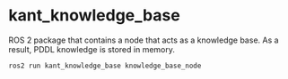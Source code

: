 # kant_knowledge_base

ROS 2 package that contains a node that acts as a knowledge base. As a result, PDDL knowledge is stored in memory.

```ros2 run kant_knowledge_base knowledge_base_node```
